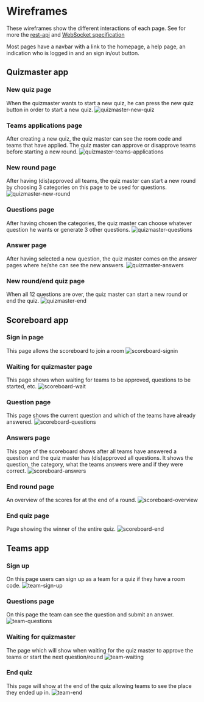  # Wireframes
These wireframes show the different interactions of each page. See for more the [rest-api](rest-api.md) and [WebSocket specification](ws-specification.md)

Most pages have a navbar with a link to the homepage, a help page, an indication who is logged in and an sign in/out button.

## Quizmaster app
 ### New quiz page
When the quizmaster wants to start a new quiz, he can press the new quiz button in order to start a new quiz.
 ![quizmaster-new-quiz](wireframes-with-interactions/quizmaster-new-quiz.png)

 ### Teams applications page
 After creating a new quiz, the quiz master can see the room code and teams that have applied. The quiz master can approve or disapprove teams before starting a new round.
 ![quizmaster-teams-applications](wireframes-with-interactions/quizmaster-teams-applications.png)

 ### New round page
 After having (dis)approved all teams, the quiz master can start a new round by choosing 3 categories on this page to be used for questions.
 ![quizmaster-new-round](wireframes-with-interactions/quizmaster-new-round.png)

 ### Questions page
 After having chosen the categories, the quiz master can choose whatever question he wants or generate 3 other questions.
 ![quizmaster-questions](wireframes-with-interactions/quizmaster-questions.png)

 ### Answer page
After having selected a new question, the quiz master comes on the answer pages where he/she can see the new answers.
 ![quizmaster-answers](wireframes-with-interactions/quizmaster-answers.png)

 ### New round/end quiz page
 When all 12 questions are over, the quiz master can start a new round or end the quiz.
 ![quizmaster-end](wireframes-with-interactions/quizmaster-end-round.png)

## Scoreboard app
 ### Sign in page
This page allows the scoreboard to join a room
![scoreboard-signin](wireframes-with-interactions/scoreboard-signin.png)

### Waiting for quizmaster page
This page shows when waiting for teams to be approved, questions to be started, etc.
![scoreboard-wait](wireframes-with-interactions/scoreboard-wait.png)

 ### Question page
This page shows the current question and which of the teams have already answered.
 ![scoreboard-questions](wireframes-with-interactions/scoreboard-question.png)

 ### Answers page
 This page of the scoreboard shows after all teams have answered a question and the quiz master has (dis)approved all questions. It shows the question, the category, what the teams answers were and if they were correct.
 ![scoreboard-answers](wireframes-with-interactions/scoreboard-answers.png)

 ### End round page
 An overview of the scores for at the end of a round.
 ![scoreboard-overview](wireframes-with-interactions/scoreboard-overview.png)

 ### End quiz page
 Page showing the winner of the entire quiz.
 ![scoreboard-end](wireframes-with-interactions/scoreboard-end.png)

## Teams app
 ### Sign up
 On this page users can sign up as a team for a quiz if they have a room code.
 ![team-sign-up](wireframes-with-interactions/team-sign-up.png)

 ### Questions page
 On this page the team can see the question and submit an answer.
 ![team-questions](wireframes-with-interactions/team-questions.png)

 ### Waiting for quizmaster
 The page which will show when waiting for the quiz master to approve the teams or start the next question/round
 ![team-waiting](wireframes-with-interactions/team-waiting.png)

 ### End quiz
 This page will show at the end of the quiz allowing teams to see the place they ended up in.
 ![team-end](wireframes-with-interactions/team-end.png)